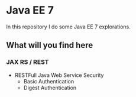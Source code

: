 # Java EE 7

In this repository I do some Java EE 7 explorations.


## What will you find here

### JAX RS / REST

* RESTFull Java Web Service Security
    * Basic Authentication
    * Digest Authentication


